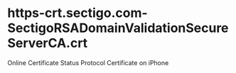 # https-crt.sectigo.com-SectigoRSADomainValidationSecureServerCA.crt
Online Certificate Status Protocol   Certificate on iPhone 
